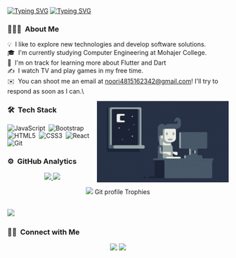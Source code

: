 
<!--
**ali481516/ali481516** is a ✨ _special_ ✨ repository because its `README.md` (this file) appears on your GitHub profile.

Here are some ideas to get you started:

- 🔭 I’m currently working on ...
- 🌱 I’m currently learning ...
- 👯 I’m looking to collaborate on ...
- 🤔 I’m looking for help with ...
- 💬 Ask me about ...
- 📫 How to reach me: ...
- 😄 Pronouns: ...
- ⚡ Fun fact: ...
-->
<!-- ## 👋 &nbsp;Hey there! I'm Ali Nouri -->

<a href="https://git.io/typing-svg"><img src="https://readme-typing-svg.herokuapp.com?font=Fira+Code&weight=600&size=30&duration=3000&pause=5000&color=851c73&center=true&vCenter=true&width=1000&lines=Hey+there%2C+I'm+Ali+Nouri" alt="Typing SVG" /></a>
<a href="https://git.io/typing-svg"><img src="https://readme-typing-svg.herokuapp.com?font=Fira+Code&weight=400&size=25&duration=3000&pause=5000&color=32A8BBFF&center=true&vCenter=true&width=1000&lines=A+passionate+developer+from+Iran" alt="Typing SVG" /></a>

### 👨🏻‍💻 &nbsp;About Me

💡 &nbsp;I like to explore new technologies and develop software solutions.\
🎓 &nbsp;I'm currently studying Computer Engineering at Mohajer College.\
🌱 &nbsp;I'm on track for learning more about Flutter and Dart\
✍️ &nbsp;I watch TV and play games in my free time.\
✉️ &nbsp;You can shoot me an email at noori4815162342@gmail.com! I'll try to respond as soon as I can.\


<img alt="Night Coding" src="https://raw.githubusercontent.com/AVS1508/AVS1508/master/assets/Night-Coding.gif" align="right"/>

### 🛠 &nbsp;Tech Stack

![JavaScript](https://img.shields.io/badge/javascript-%23323330.svg?style=for-the-badge&logo=javascript&logoColor=%23F7DF1E)&nbsp;
![Bootstrap](https://img.shields.io/badge/bootstrap-%23563D7C.svg?style=for-the-badge&logo=bootstrap&logoColor=white)&nbsp;
![HTML5](https://img.shields.io/badge/html5-%23E34F26.svg?style=for-the-badge&logo=html5&logoColor=white)&nbsp;
![CSS3](https://img.shields.io/badge/css3-%231572B6.svg?style=for-the-badge&logo=css3&logoColor=white)&nbsp;
![React](https://img.shields.io/badge/react-%234285F4.svg?style=for-the-badge&logo=react&logoColor=white)&nbsp;
![Git](https://img.shields.io/badge/git-%23F05033.svg?style=for-the-badge&logo=git&logoColor=white)&nbsp;

### ⚙️ &nbsp;GitHub Analytics

<p align="center">
  <a href="https://github.com/ali481516">
    <img height="180em" src="https://github-readme-stats-eight-theta.vercel.app/api?username=ali481516&show_icons=true&theme=algolia&include_all_commits=true&count_private=true"/>
  </a>
  <a href="https://github.com/ali481516">
    <img height="180em" src="https://github-readme-stats-eight-theta.vercel.app/api/top-langs/?username=ali481516&layout=compact&langs_count=8&theme=algolia"/>
  </a>
</p>

<p align="center"><img src="https://media.giphy.com/media/QaMcXSekUWx7aogAUr/giphy.gif" width="30" />&nbsp;Git profile Trophies</p><br>
<img src="https://github-profile-trophy.vercel.app/?username=ali481516&theme=juicyfresh&no-bg=true" />

### 🤝🏻 &nbsp;Connect with Me

<p align="center">
<a href="https://www.linkedin.com/in/ali-nouri-b442a0254/"><img src="https://img.shields.io/badge/Linkedin-0077B5?style=flat&logo=Linkedin&logoColor=white"/></a>
<a href="mailto:noori4815162342@gmail.com"><img src="https://img.shields.io/badge/-Ali%20Nouri-D14836?style=flat&logo=Gmail&logoColor=white"/></a>
</p>

